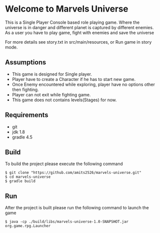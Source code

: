 # Welcome to Marvels Universe

This is a Single Player Console based role playing game.
Where the universe is in danger and different planet is captured by different enemies. 
As a user you have to play game, fight with enemies and save the universe
 
For more details see story.txt in src/main/resources, or
Run game in story mode.

## Assumptions
* This game is designed for Single player.
* Player have to create a Character if he has to start new game.
* Once Enemy encountered while exploring, player have no options other then fighting.
* Player can not exit while fighting game.
* This game does not contains levels(Stages) for now.

## Requirements
* git
* jdk 1.8
* gradle 4.5

## Build
To build the project please execute the following command
```
$ git clone "https://github.com/amits2526/marvels-universe.git"
$ cd marvels-universe
$ gradle build
```

## Run
After the project is built please run the following command to launch the game
```
$ java -cp ./build/libs/marvels-universe-1.0-SNAPSHOT.jar org.game.rpg.Launcher
```
